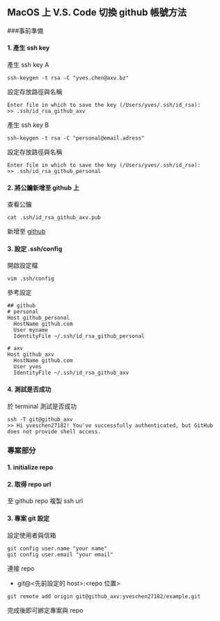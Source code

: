 ## MacOS 上 V.S. Code 切換 github 帳號方法

###事前準備

#### 1. 產生 ssh key

產生 ssh key A

```
ssh-keygen -t rsa -C "yves.chen@axv.bz"
```

設定存放路徑與名稱

```
Enter file in which to save the key (/Users/yves/.ssh/id_rsa):
>> .ssh/id_rsa_github_axv
```

產生 ssh key B

```
ssh-keygen -t rsa -C "personal@email.adress"
```

設定存放路徑與名稱

```
Enter file in which to save the key (/Users/yves/.ssh/id_rsa):
>> .ssh/id_rsa_github_personal
```

#### 2. 將公鑰新增至 github 上

查看公鑰

```
cat .ssh/id_rsa_github_axv.pub
```

新增至 [github](https://github.com/settings/ssh/new)


#### 3. 設定 .ssh/config

開啟設定檔

```
vim .ssh/config
```

參考設定

```
## github
# personal
Host github_personal
  HostName github.com
  User myname
  IdentityFile ~/.ssh/id_rsa_github_personal

# axv
Host github_axv
  HostName github.com
  User yves
  IdentityFile ~/.ssh/id_rsa_github_axv
```

#### 4. 測試是否成功

於 terminal 測試是否成功

```
ssh -T git@github_axv
>> Hi yveschen27182! You've successfully authenticated, but GitHub does not provide shell access.
```

### 專案部分

#### 1. initialize repo



#### 2. 取得 repo url

至 github repo 複製 ssh url


#### 3. 專案 git 設定

設定使用者與信箱

```
git config user.name "your name"
git config user.email "your email"
```


連接 repo

- git@<先前設定的 host>:\<repo 位置>

```
git remote add origin git@github_axv:yveschen27182/example.git
```

完成後即可綁定專案與 repo